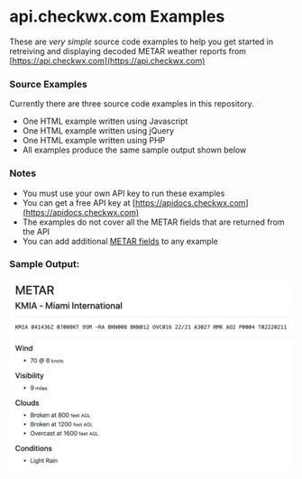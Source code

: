 # api.checkwx.com Examples

These are _very simple_ source code examples to help you get started in retreiving and displaying decoded METAR weather reports from [https://api.checkwx.com](https://api.checkwx.com)

### Source Examples

Currently there are three source code examples in this repository.  

* One HTML example written using Javascript
* One HTML example written using jQuery
* One HTML example written using PHP
* All examples produce the same sample output shown below

### Notes

* You must use your own API key to run these examples
* You can get a free API key at [https://apidocs.checkwx.com](https://apidocs.checkwx.com)
* The examples do not cover all the METAR fields that are returned from the API
* You can add additional [METAR fields](https://apidocs.checkwx.com/#metarmetar_fields) to any example

### Sample Output:

![alt text](screenshots/main.png "Example")
